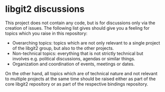 libgit2 discussions
===================

This project does not contain any code, but is for discussions
only via the creation of issues. The following list gives should
give you a feeling for topics which you raise in this repository:

- Overarching topics: topics which are not only relevant to a
  single project of the libgit2 group, but also to the other
  projects.
- Non-technical topics: everything that is not strictly technical
  but involves e.g. political discussions, agendas or similar
  things.
- Organization and coordination of events, meetings or dates.

On the other hand, all topics which are of technical nature and
not relevant to multiple projects at the same time should be
raised either as part of the core libgit2 repository or as part
of the respective bindings repository.
